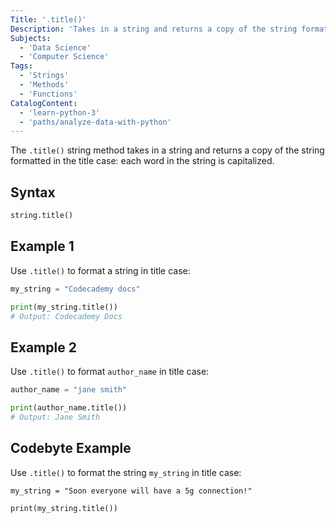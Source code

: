 ```yaml
---
Title: '.title()'
Description: 'Takes in a string and returns a copy of the string formatted in the title case: each word in the string is capitalized.'
Subjects:
  - 'Data Science'
  - 'Computer Science'
Tags:
  - 'Strings'
  - 'Methods'
  - 'Functions'
CatalogContent:
  - 'learn-python-3'
  - 'paths/analyze-data-with-python'
---
```


The `.title()` string method takes in a string and returns a copy of the string formatted in the title case: each word in the string is capitalized.

## Syntax

```py
string.title()
```

## Example 1

Use `.title()` to format a string in title case:

```py
my_string = "Codecademy docs"

print(my_string.title())
# Output: Codecademy Docs
```

## Example 2

Use `.title()` to format `author_name` in title case:

```py
author_name = "jane smith"

print(author_name.title())
# Output: Jane Smith
```

## Codebyte Example

Use `.title()` to format the string `my_string` in title case:

```codebyte/python
my_string = "Soon everyone will have a 5g connection!"

print(my_string.title())
```
